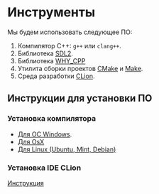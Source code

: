 # Инструменты

Мы будем использовать следующее ПО:

1. Компилятор C++: `g++` или `clang++`.
2. Библиотека [SDL2](https://www.libsdl.org/).
3. Библиотека [WHY_CPP](https://github.com/senior-sigan/WHY_CPP)
4. Утилита сборки проектов [CMake](https://cmake.org/) и [Make](https://ru.wikipedia.org/wiki/Make).
5. Среда разработки [CLion](https://www.jetbrains.com/clion/).

## Инструкции для установки ПО

### Установка компилятора

- [Для ОС Windows](../tools/msys2.md).
- [Для OsX](../tools/osx.md)
- [Для Linux (Ubuntu, Mint, Debian)](../tools/linux_deb.md)

### Установка IDE CLion

[Инструкция](../tools/clion.md)